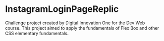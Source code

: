 # InstagramLoginPageReplic
Challenge project created by Digital Innovation One for the Dev Web course. This project aimed to apply the fundamentals of Flex Box and other CSS elementary fundamentals.
